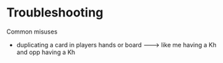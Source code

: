 # Troubleshooting

Common misuses

- duplicating a card in players hands or board ---> like me having a Kh and opp having a Kh

